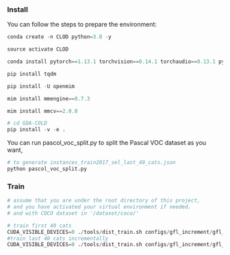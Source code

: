 ### Install
You can follow the steps to prepare the environment:
```python
conda create -n CLOD python=3.8 -y

source activate CLOD

conda install pytorch==1.13.1 torchvision==0.14.1 torchaudio==0.13.1 pytorch-cuda=11.6 -c pytorch -c nvidia

pip install tqdm

pip install -U openmim

mim install mmengine==0.7.3

mim install mmcv==2.0.0

# cd GDA-COLD
pip install -v -e .
```

You can run pascol_voc_split.py to split the Pascal VOC dataset as you want,

```python
# to generate instances_train2017_sel_last_40_cats.json
python pascol_voc_split.py

```


### Train
```python
# assume that you are under the root directory of this project,
# and you have activated your virtual environment if needed.
# and with COCO dataset in '/dataset/coco/'

# train first 40 cats
CUDA_VISIBLE_DEVICES=0 ./tools/dist_train.sh configs/gfl_increment/gfl_r50_fpn_1x_coco_first_40_cats.py 2 --work-dir=../ERD_results/gfl_increment/gfl_r50_fpn_1x_coco_first_40_cats
#train last 40 cats incrementally
CUDA_VISIBLE_DEVICES=0 ./tools/dist_train.sh configs/gfl_increment/gfl_r50_fpn_1x_coco_first_40_incre_last_40_cats.py 2 --work-dir=../ERD_results/gfl_increment/gfl_r50_fpn_1x_coco_first_40_incre_last_40_cats
```
